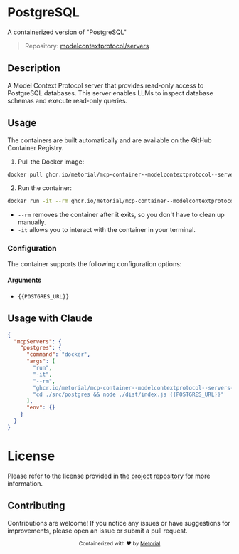 
# PostgreSQL

A containerized version of "PostgreSQL"

> Repository: [modelcontextprotocol/servers](https://github.com/modelcontextprotocol/servers)

## Description

A Model Context Protocol server that provides read-only access to PostgreSQL databases. This server enables LLMs to inspect database schemas and execute read-only queries.


## Usage

The containers are built automatically and are available on the GitHub Container Registry.

1. Pull the Docker image:

```bash
docker pull ghcr.io/metorial/mcp-container--modelcontextprotocol--servers--postgres
```

2. Run the container:

```bash
docker run -it --rm ghcr.io/metorial/mcp-container--modelcontextprotocol--servers--postgres {{POSTGRES_URL}}
```

- `--rm` removes the container after it exits, so you don't have to clean up manually.
- `-it` allows you to interact with the container in your terminal.


### Configuration

The container supports the following configuration options:


#### Arguments

- `{{POSTGRES_URL}}`






## Usage with Claude

```json
{
  "mcpServers": {
    "postgres": {
      "command": "docker",
      "args": [
        "run",
        "-it",
        "--rm",
        "ghcr.io/metorial/mcp-container--modelcontextprotocol--servers--postgres",
        "cd ./src/postgres && node ./dist/index.js {{POSTGRES_URL}}"
      ],
      "env": {}
    }
  }
}
```

# License

Please refer to the license provided in [the project repository](https://github.com/modelcontextprotocol/servers) for more information.

## Contributing

Contributions are welcome! If you notice any issues or have suggestions for improvements, please open an issue or submit a pull request.

<div align="center">
  <sub>Containerized with ❤️ by <a href="https://metorial.com">Metorial</a></sub>
</div>
  